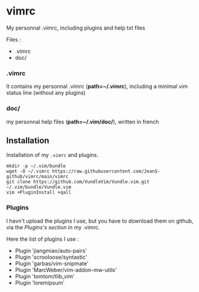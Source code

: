 # vimrc
My personnal .vimrc, including plugins and help txt files

Files :

* .vimrc
* doc/

### .vimrc

It contains my personnal .vimrc (**path=~/.vimrc**), including a minimal vim status line (without any plugins)

### doc/

my personnal help files (**path=~/.vim/doc/**), written in french

## Installation

Installation of my `.vimrc` and plugins.

```shell
mkdir -p ~/.vim/bundle
wget -O ~/.vimrc https://raw.githubusercontent.com/JeanS-github/vimrc/main/vimrc
git clone https://github.com/VundleVim/Vundle.vim.git ~/.vim/bundle/Vundle.vim
vim +PluginInstall +qall
```

### Plugins

I havn't upload the plugins I use, but you have to download them on github, via the *Plugins's section* in my .vimrc.

Here the list of plugins I use : 

* Plugin 'jiangmiao/auto-pairs'
* Plugin 'scrooloose/syntastic'
* Plugin 'garbas/vim-snipmate'
* Plugin 'MarcWeber/vim-addon-mw-utils'
* Plugin 'tomtom/tlib_vim'
* Plugin 'loremipsum'

